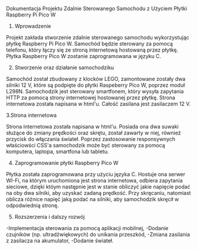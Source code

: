 Dokumentacja Projektu Zdalnie Sterowanego Samochodu z Użyciem Płytki Raspberry Pi Pico W

1. Wprowadzenie

Projekt zakłada stworzenie zdalnie sterowanego samochodu wykorzystując płytkę Raspberry Pi Pico W. Samochód będzie sterowany za pomocą telefonu, który łączy się ze stroną internetową hostowaną przez płytkę. Płytka Raspberry Pico W zostanie zaprogramowana w języku C.

2. Stworzenie oraz działanie samochodziku

Samochód został zbudowany z klocków LEGO, zamontowane zostały dwa silniki 12 V, które są podpięte do płytki Raspeberry Pico W, poprzez moduł L298N. Samochodzik jest sterowany smartfonem, który wysyła zapytania HTTP za pomocą strony internetowej hostowanej przez płytkę. Strona internetowa została napisana w html'u. Całość zasilana jest zasilaczem 12 V.

3.Strona internetowa

Strona internetowa została napisana w html'u. Posiada ona dwa suwaki służące do zmiany prędkości oraz skrętu, został zawarty w niej, również przycisk do włączania świateł. Poprzez zastosowanie responsywnych właściowści CSS'a samochodzik może być sterowany za pomocą komputera, laptopa, smartfona lub tabletu.

4. Zaprogramowanie płytki Raspberry Pico W

Płytka została zaprogramowana przy użyciu języka C. Hostuje ona serwer WI-Fi, na którym uruchomiona jest strona internetowa, odbiera zapytania sieciowe, dzięki któym następnie jest w stanie obliczyć jakie napięcie podać na oby dwa silniki, aby uzyskać zadaną prędkość. Przy skręcaniu, natomiast oblicza różnice napięć jaką podać na silniki, aby samochodzik skręcił w odpodwiednią stronę.

5. Rozszerzenia i dalszy rozwój

-Implementacja sterowania za pomocą aplikacji mobilnej,
-Dodanie czujników (np. ultradźwiękowych) do unikania przeszkód,
-Zmiana zasilania z zasilacza na akumulator,
-Dodanie świateł.
